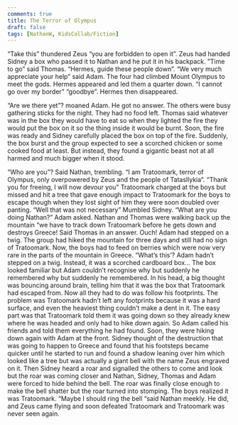 ```yaml
---
comments: true
title: The Terror of Olympus
draft: false
tags: [NathanW, KidsCollab/Fiction]
---
```


“Take this” thundered Zeus “you are forbidden to open it”.  Zeus had handed Sidney a box who passed it to Nathan and he put it in his backpack. ”Time to go” said Thomas. “Hermes, guide these people down”. “We very much appreciate your help” said Adam. The four had climbed Mount Olympus to meet the gods. Hermes appeared and led them a quarter down. “I cannot go over my border”  “goodbye”. Hermes then disappeared.

“Are we there yet”? moaned Adam. He got no answer. The others were busy gathering sticks for the night. They had no food left. Thomas said whatever was in the box they would have to eat so when they lighted the fire they would put the box on it so the thing inside it would be burnt. Soon, the fire was ready and Sidney carefully placed the box on top of the fire. Suddenly, the box burst and the group expected to see a scorched chicken or some cooked food at least. But instead, they found a gigantic beast not at all harmed and much bigger when it stood.

“Who are you”? Said Nathan, trembling. “I am Tratoomark, terror of Olympus, only overpowered by Zeus and the people of Tatasllykia”. “Thank you for freeing, I will now devour you” Tratoomark charged at the boys but missed and hit a tree that gave enough impact to Tratoomark for the boys to escape though when they lost sight of him they were soon doubled over panting. “Well that was not necessary” Mumbled Sidney. “What are you doing Nathan?” Adam asked. Nathan and Thomas were walking back up the mountain “we have to track down Tratoomark before he gets down and destroys Greece! Said Thomas in an answer. Ouch! Adam had stepped on a twig. The group had hiked the mountain for three days and still had no sign of Tratoomark. Now, the boys had to feed on berries which were now very rare in the parts of the mountain in Greece. “What’s this’? Adam hadn’t stepped on a twig. Instead, it was a scorched cardboard box… The box looked familiar but Adam couldn’t recognise why but suddenly he remembered why but suddenly he remembered. In his head, a big thought was bouncing around brain, telling him that it was the box that Tratoomark had escaped from. Now all they had to do was follow his footprints. The problem was Tratoomark hadn’t left any footprints because it was a hard surface, and even the heaviest thing couldn’t make a dent in it. The easy part was that Tratoomark told them it was going down so they already knew where he was headed and only had to hike down again. So Adam called his friends and told them everything he had found. Soon, they were hiking down again with Adam at the front. Sidney thought of the destruction that was going to happen to Greece and found that his footsteps became quicker until he started to run and found a shadow leaning over him which looked like a tree but was actually a giant bell with the name Zeus engraved on it. Then Sidney heard a roar and signalled the others to come and look but the roar was coming closer and Nathan, Sidney, Thomas and Adam were forced to hide behind the bell. The roar was finally close enough to make the bell shatter but the roar turned into stomping. The boys realized it was Tratoomark. “Maybe I should ring the bell “said Nathan meekly. He did, and Zeus came flying and soon defeated Tratoomark and Tratoomark was never seen again.
